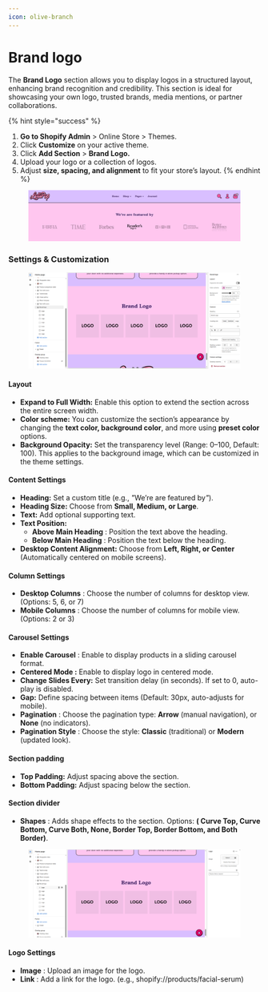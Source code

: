 ```yaml
---
icon: olive-branch
---
```


# Brand logo

The **Brand Logo** section allows you to display logos in a structured layout, enhancing brand recognition and credibility. This section is ideal for showcasing your own logo, trusted brands, media mentions, or partner collaborations.

{% hint style="success" %}
1. **Go to Shopify Admin** > Online Store > Themes.
2. Click **Customize** on your active theme.
3. Click **Add Section** > **Brand Logo.**
4. Upload your logo or a collection of logos.
5. Adjust **size, spacing, and alignment** to fit your store’s layout.
{% endhint %}

<figure><img src="../.gitbook/assets/Brandlogo-01.jpg" alt=""><figcaption></figcaption></figure>

### **Settings & Customization**

<figure><img src="../.gitbook/assets/brandogo.png" alt=""><figcaption></figcaption></figure>

#### **Layout** <a href="#layout" id="layout"></a>

* **Expand to Full Width:** Enable this option to extend the section across the entire screen width.
* **Color scheme:** You can customize the section’s appearance by changing the **text color, background color**, and more using **preset color** options.
* **Background Opacity:** Set the transparency level (Range: 0–100, Default: 100). This applies to the background image, which can be customized in the theme settings.

#### **Content Settings**

* **Heading:** Set a custom title (e.g., _"_&#x57;e’re are featured b&#x79;_"_).
* **Heading Size:** Choose from **Small, Medium, or Large**.
* **Text:** Add optional supporting text.
* **Text Position:**
  * **Above Main Heading** : Position the text above the heading.
  * **Below Main Heading** : Position the text below the heading.
* **Desktop Content Alignment:** Choose from **Left, Right, or Center** (Automatically centered on mobile screens).

#### **Column Settings**

* **Desktop Columns** : Choose the number of columns for desktop view. (Options: 5, 6, or 7)
* **Mobile Columns** : Choose the number of columns for mobile view. (Options: 2 or 3)

#### **Carousel Settings** <a href="#carousel-settings" id="carousel-settings"></a>

* **Enable Carousel** : Enable to display products in a sliding carousel format.
* **Centered Mode :**  Enable to display logo in centered mode.
* **Change Slides Every:** Set transition delay (in seconds). If set to 0, auto-play is disabled.
* **Gap:** Define spacing between items (Default: 30px, auto-adjusts for mobile).
* **Pagination** : Choose the pagination type: **Arrow** (manual navigation), or **None** (no indicators).
* **Pagination Style** : Choose the style: **Classic** (traditional) or **Modern** (updated look).

#### Section padding <a href="#section-padding" id="section-padding"></a>

* **Top Padding:** Adjust spacing above the section.
* **Bottom Padding:** Adjust spacing below the section.

#### Section divider

* **Shapes** : Adds shape effects to the section. Options: **( Curve Top, Curve Bottom, Curve Both, None, Border Top, Border Bottom, and Both Border)**.

<figure><img src="../.gitbook/assets/brandlogo-.png" alt=""><figcaption></figcaption></figure>

#### **Logo Settings**

* **Image** : Upload an image for the logo.&#x20;
* **Link** : Add a link for the logo. (e.g., shopify://products/facial-serum)
